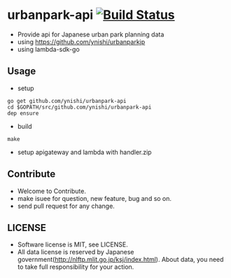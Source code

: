 # urbanpark-api [![Build Status](https://travis-ci.org/ynishi/urbanpark-api.svg?branch=master)](https://travis-ci.org/ynishi/urbanpark-api)
* Provide api for Japanese urban park planning data
* using https://github.com/ynishi/urbanparkjp
* using lambda-sdk-go

## Usage
* setup 
```
go get github.com/ynishi/urbanpark-api
cd $GOPATH/src/github.com/ynishi/urbanpark-api
dep ensure
```
* build
```
make
```
* setup apigateway and lambda with handler.zip

## Contribute
* Welcome to Contribute.
* make isuee for question, new feature, bug and so on.
* send pull request for any change.

## LICENSE

* Software license is MIT, see LICENSE.
* All data license is reserved by Japanese government(http://nlftp.mlit.go.jp/ksj/index.html). About data, you need to take full responsibility for your action.
